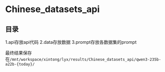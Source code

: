 # Chinese_datasets_api

## 目录
1.api存放api代码
2.data存放数据
3.prompt存放各数据集的prompt

最终结果保存在`/mnt/workspace/xintong/lyx/results/Chinese_datasets_api/qwen3-235b-a22b-{today}/`
